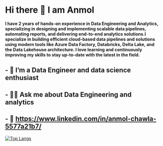 #            Hi there 👋 I am Anmol
**I have 2 years of hands-on experience in Data Engineering and Analytics, specializing in designing and implementing scalable 
data pipelines, automating reports, and delivering end-to-end analytics solutions.I specialize in building efficient cloud-based data pipelines and solutions 
using modern tools like Azure Data Factory, Databricks, Delta Lake, and the Data Lakehouse architecture. I love learning and continuously improving my skills to stay up-to-date with the latest in the field.** 
## - 🔭 I’m a Data Engineer and data science enthusiast
## - 🧑‍💻 Ask me about Data Engineering and analytics
## - 💬 https://www.linkedin.com/in/anmol-chawla-5577a21b7/


[![Top Langs](https://github-readme-stats.vercel.app/api/top-langs/?username=Anmolch8&layout=compact)](https://github.com/Anmolch8)

